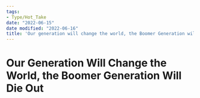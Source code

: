 ```yaml
---
tags:
- Type/Hot_Take
date: "2022-06-15"
date modified: "2022-06-16"
title: 'Our generation will change the world, the Boomer Generation will die out'
---
```


# Our Generation Will Change the World, the Boomer Generation Will Die Out
